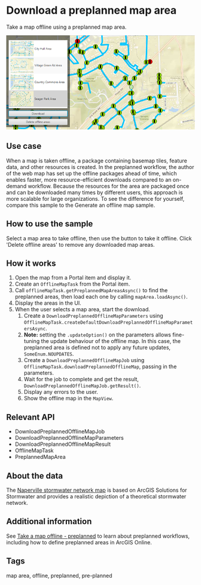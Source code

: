 # Download a preplanned map area

Take a map offline using a preplanned map area.

![](DownloadPreplannedMap.png)

## Use case

When a map is taken offline, a package containing basemap tiles, feature data, and other resources is created. In the preplanned workflow, the author of the web map has set up the offline packages ahead of time, which enables faster, more resource-efficient downloads compared to an on-demand workflow. Because the resources for the area are packaged once and can be downloaded many times by different users, this approach is more scalable for large organizations. To see the difference for yourself, compare this sample to the Generate an offline map sample.

## How to use the sample

Select a map area to take offline, then use the button to take it offline. Click 'Delete offline areas' to remove any downloaded map areas.

## How it works

1. Open the map from a Portal item and display it.
2. Create an `OfflineMapTask` from the Portal item.
3. Call `offlineMapTask.getPreplannedMapAreasAsync()` to find the preplanned areas, then load each one by calling `mapArea.loadAsync()`.
4. Display the areas in the UI.
5. When the user selects a map area, start the download.
    1. Create a `DownloadPreplannedOfflineMapParameters` using `OfflineMapTask.createDefaultDownloadPreplannedOfflineMapParametersAsync`.
    2. **Note:** setting the `.updateOption()` on the parameters allows fine-tuning the update behaviour of the offline map. In this case, the preplanned area is defined not to apply any future updates, `SomeEnum.NOUPDATES`.
    3. Create a `DownloadPreplannedOfflineMapJob` using `OfflineMapTask.downloadPreplannedOfflineMap`, passing in the parameters.
    4. Wait for the job to complete and get the result, `DownloadPreplannedOfflineMapJob.getResult()`.
    5. Display any errors to the user.
    6. Show the offline map in the `MapView`.

## Relevant API

* DownloadPreplannedOfflineMapJob
* DownloadPreplannedOfflineMapParameters
* DownloadPreplannedOfflineMapResult
* OfflineMapTask
* PreplannedMapArea

## About the data

The [Naperville stormwater network map](https://arcgisruntime.maps.arcgis.com/home/item.html?id=acc027394bc84c2fb04d1ed317aac674) is based on ArcGIS Solutions for Stormwater and provides a realistic depiction of a theoretical stormwater network.

## Additional information

See [Take a map offline - preplanned](https://developers.arcgis.com/net/latest/wpf/guide/take-map-offline-preplanned.htm) to learn about preplanned workflows, including how to define preplanned areas in ArcGIS Online.

## Tags

map area, offline, preplanned, pre-planned